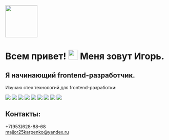 <div id="header">
  <img src="https://media.giphy.com/media/M9gbBd9nbDrOTu1Mqx/giphy.gif" width="100"/>
</div>

<h1>
  Всем привет! <img src="https://media.giphy.com/media/hvRJCLFzcasrR4ia7z/giphy.gif" width="30px"/> Меня зовут Игорь.
</h1>

  <h2>
  Я начинающий frontend-разработчик.
</h2>

<p>
  Изучаю стек технологий для frontend-разработки:
</p>
<div>
  <img src="https://img.shields.io/badge/html5-%23E34F26.svg?style=for-the-badge&logo=html5&logoColor=white"> 
  <img src="https://img.shields.io/badge/css3-%231572B6.svg?style=for-the-badge&logo=css3&logoColor=white"> 
  <img src="https://img.shields.io/badge/javascript-%23323330.svg?style=for-the-badge&logo=javascript&logoColor=%23F7DF1E"> 
  <img src="https://img.shields.io/badge/react-%2320232a.svg?style=for-the-badge&logo=react&logoColor=%2361DAFB"> 
  <img src="https://img.shields.io/badge/express.js-%23404d59.svg?style=for-the-badge&logo=express&logoColor=%2361DAFB"> 
  <img src="https://img.shields.io/badge/NPM-%23CB3837.svg?style=for-the-badge&logo=npm&logoColor=white"> 
  <img src="https://img.shields.io/badge/node.js-6DA55F?style=for-the-badge&logo=node.js&logoColor=white"> 
  <img src="https://img.shields.io/badge/redux-%23593d88.svg?style=for-the-badge&logo=redux&logoColor=white"> 
  <img src="https://img.shields.io/badge/webpack-%238DD6F9.svg?style=for-the-badge&logo=webpack&logoColor=black">
</div>

<h2>
  Контакты:
</h2>
<p>
  <div>+7(953)628-88-68</div>
  <div><a href="https://mail.yandex.ru">majjor25karpenko@yandex.ru</a></div>
</p>



<!--
**proggi28/proggi28** is a ✨ _special_ ✨ repository because its `README.md` (this file) appears on your GitHub profile.

Here are some ideas to get you started:

- 🔭 I’m currently working on ...
- 🌱 I’m currently learning ...
- 👯 I’m looking to collaborate on ...
- 🤔 I’m looking for help with ...
- 💬 Ask me about ...
- 📫 How to reach me: ...
- 😄 Pronouns: ...
- ⚡ Fun fact: ...
-->
